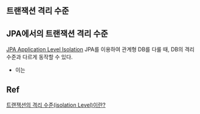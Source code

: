 ## 트랜잭션 격리 수준


## JPA에서의 트랜잭션 격리 수준

[JPA Application Level Isolation](https://veluxer62.github.io/explanation/jpa-application-level-isolation/)
JPA를 이용하여 관계형 DB를 다룰 때, DB의 격리 수준과 다르게 동작할 수 있다.
- 이는 

## Ref

[트랜잭션의 격리 수준(isolation Level)이란?](https://nesoy.github.io/articles/2019-05/Database-Transaction-isolation)